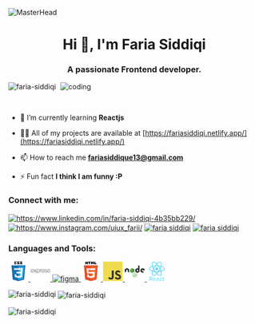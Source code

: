 ![MasterHead](https://as1.ftcdn.net/v2/jpg/04/72/35/90/1000_F_472359089_rxPk4qQPYHwSPOpFWiiMunXHaZ00DtrK.jpg)
<h1 align="center">Hi 👋, I'm Faria Siddiqi</h1>
<h3 align="center">A passionate Frontend developer.</h3>
<img align="right" alt="coding" width="400" src="https://cdn.dribbble.com/users/1439515/screenshots/4116964/media/c2e533cedaeec9c73b3d6ce3145a61a3.gif"

<p align="left"> <img src="https://komarev.com/ghpvc/?username=faria-siddiqi&label=Profile%20views&color=0e75b6&style=flat" alt="faria-siddiqi" /> </p>

<p align="left"> <a href="https://twitter.com/" target="blank"><img src="https://img.shields.io/twitter/follow/?logo=twitter&style=for-the-badge" alt="" /></a> </p>

- 🌱 I’m currently learning **Reactjs**

- 👨‍💻 All of my projects are available at [https://fariasiddiqi.netlify.app/](https://fariasiddiqi.netlify.app/)

- 📫 How to reach me **fariasiddique13@gmail.com**

- ⚡ Fun fact **I think I am funny :P**

<h3 align="left">Connect with me:</h3>
<p align="left">
<a href="https://linkedin.com/in/https://www.linkedin.com/in/faria-siddiqi-4b35bb229/" target="blank"><img align="center" src="https://raw.githubusercontent.com/rahuldkjain/github-profile-readme-generator/master/src/images/icons/Social/linked-in-alt.svg" alt="https://www.linkedin.com/in/faria-siddiqi-4b35bb229/" height="30" width="40" /></a>
<a href="https://instagram.com/https://www.instagram.com/uiux_farii/" target="blank"><img align="center" src="https://raw.githubusercontent.com/rahuldkjain/github-profile-readme-generator/master/src/images/icons/Social/instagram.svg" alt="https://www.instagram.com/uiux_farii/" height="30" width="40" /></a>
<a href="https://dribbble.com/faria siddiqi" target="blank"><img align="center" src="https://raw.githubusercontent.com/rahuldkjain/github-profile-readme-generator/master/src/images/icons/Social/dribbble.svg" alt="faria siddiqi" height="30" width="40" /></a>
<a href="https://www.behance.net/faria siddiqi" target="blank"><img align="center" src="https://raw.githubusercontent.com/rahuldkjain/github-profile-readme-generator/master/src/images/icons/Social/behance.svg" alt="faria siddiqi" height="30" width="40" /></a>
</p>

<h3 align="left">Languages and Tools:</h3>
<p align="left"> <a href="https://www.w3schools.com/css/" target="_blank" rel="noreferrer"> <img src="https://raw.githubusercontent.com/devicons/devicon/master/icons/css3/css3-original-wordmark.svg" alt="css3" width="40" height="40"/> </a> <a href="https://expressjs.com" target="_blank" rel="noreferrer"> <img src="https://raw.githubusercontent.com/devicons/devicon/master/icons/express/express-original-wordmark.svg" alt="express" width="40" height="40"/> </a> <a href="https://www.figma.com/" target="_blank" rel="noreferrer"> <img src="https://www.vectorlogo.zone/logos/figma/figma-icon.svg" alt="figma" width="40" height="40"/> </a> <a href="https://www.w3.org/html/" target="_blank" rel="noreferrer"> <img src="https://raw.githubusercontent.com/devicons/devicon/master/icons/html5/html5-original-wordmark.svg" alt="html5" width="40" height="40"/> </a> <a href="https://developer.mozilla.org/en-US/docs/Web/JavaScript" target="_blank" rel="noreferrer"> <img src="https://raw.githubusercontent.com/devicons/devicon/master/icons/javascript/javascript-original.svg" alt="javascript" width="40" height="40"/> </a> <a href="https://nodejs.org" target="_blank" rel="noreferrer"> <img src="https://raw.githubusercontent.com/devicons/devicon/master/icons/nodejs/nodejs-original-wordmark.svg" alt="nodejs" width="40" height="40"/> </a> <a href="https://reactjs.org/" target="_blank" rel="noreferrer"> <img src="https://raw.githubusercontent.com/devicons/devicon/master/icons/react/react-original-wordmark.svg" alt="react" width="40" height="40"/> </a> </p>

<p><img align="left" src="https://github-readme-stats.vercel.app/api/top-langs?username=faria-siddiqi&show_icons=true&locale=en&layout=compact" alt="faria-siddiqi" /></p>

<p>&nbsp;<img align="center" src="https://github-readme-stats.vercel.app/api?username=faria-siddiqi&show_icons=true&locale=en" alt="faria-siddiqi" /></p>

<p><img align="center" src="https://github-readme-streak-stats.herokuapp.com/?user=faria-siddiqi&" alt="faria-siddiqi" /></p>
